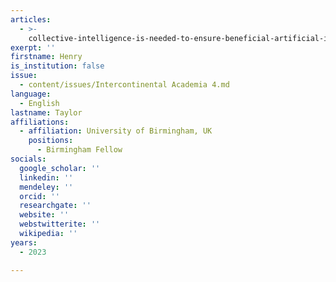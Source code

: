 ```yaml
---
articles:
  - >-
    collective-intelligence-is-needed-to-ensure-beneficial-artificial-intelligence
exerpt: ''
firstname: Henry
is_institution: false
issue:
  - content/issues/Intercontinental Academia 4.md
language:
  - English
lastname: Taylor
affiliations:
  - affiliation: University of Birmingham, UK
    positions:
      - Birmingham Fellow
socials:
  google_scholar: ''
  linkedin: ''
  mendeley: ''
  orcid: ''
  researchgate: ''
  website: ''
  webstwitterite: ''
  wikipedia: ''
years:
  - 2023

---
```

